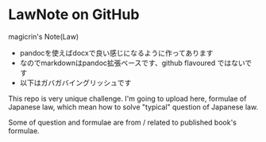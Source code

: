 # LawNote on GitHub
magicrin's Note(Law)

* pandocを使えばdocxで良い感じになるように作ってあります
* なのでmarkdownはpandoc拡張ベースです、github flavoured ではないです
* 以下はガバガバイングリッシュです

This repo is very unique challenge.
I'm going to upload here, formulae of Japanese law, which mean how to solve "typical" question of Japanese law.

Some of question and formulae are from / related to published book's formulae.
